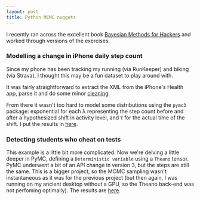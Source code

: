```yaml
---
layout: post
title: Python MCMC nuggets
---
```


I recently ran across the excellent book [Bayesian Methods for Hackers](https://www.amazon.com/Bayesian-Methods-Hackers-Probabilistic-Addison-Wesley/dp/0133902838/) and worked through versions of the exercises.

### Modelling a change in iPhone daily step count
Since my phone has been tracking my running (via RunKeeper)
and biking (via Strava), I thought this may be a fun dataset to play around with.

It was fairly straightforward to extract the XML from the iPhone's Health app, parse it and do some minor [cleaning](https://github.com/ptvan/R-snippets/blob/master/parse_apple_health_export.R).

From there it wasn't too hard to model some distributions using the `pymc3` package: exponential for each &lambda; representing the step count before and after a hypothesized shift in activity level, and &tau; for the actual time of the shift. I put the results in [here](https://github.com/ptvan/python-snippets/blob/master/mcmc_iphone_stepcounts.py). 

### Detecting students who cheat on tests
This example is a little bit more complicated. Now we're delving a little deeper in PyMC, defining a `Deterministic variable` using a `Theano` tensor. PyMC underwent a bit of an API change in version 3, but the steps are still the same. This is a bigger project, so the MCMC sampling wasn't instantaneous as it was for the previous project (but then again, I was running on my ancient desktop without a GPU, so the Theano back-end was not perfoming optimally). The results are [here](https://github.com/ptvan/python-snippets/blob/master/mcmc_detecting_cheaters.py). 
 


